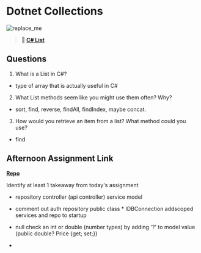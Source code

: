 # Dotnet Collections

![replace_me](https://codeworks.blob.core.windows.net/public/assets/img/illustrations/placeholder.svg)

> **📖 [C# List](https://codeworksacademy.com/fs-student-guide/resources/wk10/02-List-Methods)**

## Questions

1. What is a List in C#?
  - type of array that is actually useful in C#
2. What List methods seem like you might use them often? Why?
  - sort, find, reverse, findAll, findIndex, maybe concat.
3. How would you retrieve an item from a list? What method could you use?
  - find
## Afternoon Assignment Link

**[Repo](https://github.com/wstippetts/<ASSIGNMENT_REPO>)**

Identify at least 1 takeaway from today's assignment
  -  repository
    controller (api controller)
    service
    model
  

  - comment out auth
    repository
      public class * IDBConnection 
      addscoped services and repo to startup

  - null check an int or double (number types) by adding '?' to model value (public double? Price {get; set;})

  - 